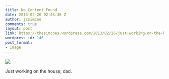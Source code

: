 ```yaml
---
title: No Content Found
date: 2013-02-26 02:48:36 Z
author: jcsimcoe
comments: true
layout: post
link: https://thesimcoes.wordpress.com/2013/02/26/just-working-on-the-house-dad/
wordpress_id: 146
post_format:
- Image
---
```


![](https://thesimcoes.files.wordpress.com/2013/02/tumblr_mit3t0fqe41qbwpqvo1_1280.jpg)

Just working on the house, dad.
